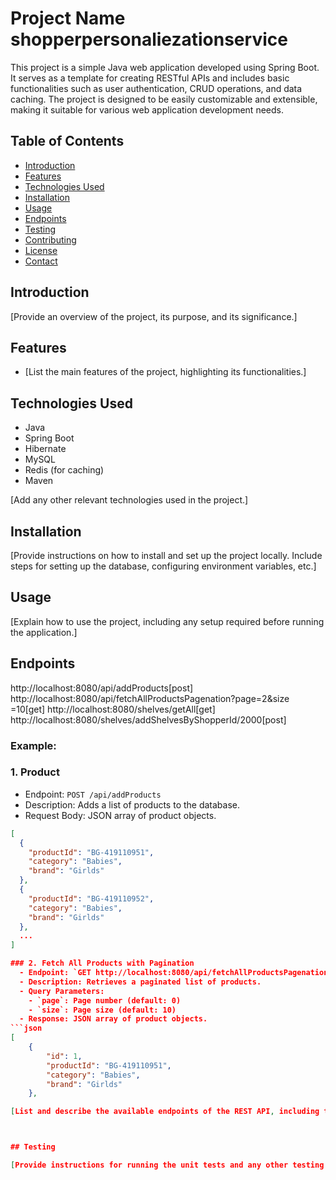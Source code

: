 
# Project Name shopperpersonaliezationservice

This project is a simple Java web application developed using Spring Boot. It serves as a template for creating RESTful APIs and includes basic functionalities such as user authentication, CRUD operations, and data caching. The project is designed to be easily customizable and extensible, making it suitable for various web application development needs.

## Table of Contents

- [Introduction](#introduction)
- [Features](#features)
- [Technologies Used](#technologies-used)
- [Installation](#installation)
- [Usage](#usage)
- [Endpoints](#endpoints)
- [Testing](#testing)
- [Contributing](#contributing)
- [License](#license)
- [Contact](#contact)

## Introduction

[Provide an overview of the project, its purpose, and its significance.]

## Features

- [List the main features of the project, highlighting its functionalities.]

## Technologies Used

- Java
- Spring Boot
- Hibernate
- MySQL
- Redis (for caching)
- Maven

[Add any other relevant technologies used in the project.]

## Installation

[Provide instructions on how to install and set up the project locally. Include steps for setting up the database, configuring environment variables, etc.]

## Usage

[Explain how to use the project, including any setup required before running the application.]

## Endpoints

http://localhost:8080/api/addProducts[post]
http://localhost:8080/api/fetchAllProductsPagenation?page=2&size =10[get]
http://localhost:8080/shelves/getAll[get]
http://localhost:8080/shelves/addShelvesByShopperId/2000[post]


### Example:

### 1.  Product
- Endpoint: `POST /api/addProducts`
- Description: Adds a list of products to the database.
- Request Body: JSON array of product objects.
```json
[
  {
    "productId": "BG-419110951",
    "category": "Babies",
    "brand": "Girlds"
  },
  {
    "productId": "BG-419110952",
    "category": "Babies",
    "brand": "Girlds"
  },
  ...
]

### 2. Fetch All Products with Pagination
  - Endpoint: `GET http://localhost:8080/api/fetchAllProductsPagenation?page=1&size=10`
  - Description: Retrieves a paginated list of products.
  - Query Parameters:
    - `page`: Page number (default: 0)
    - `size`: Page size (default: 10)
  - Response: JSON array of product objects.
```json
[
    {
        "id": 1,
        "productId": "BG-419110951",
        "category": "Babies",
        "brand": "Girlds"
    },

[List and describe the available endpoints of the REST API, including their methods, parameters, and responses.]



## Testing

[Provide instructions for running the unit tests and any other testing procedures.]

